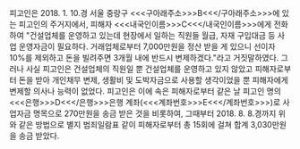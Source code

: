 피고인은 2018. 1. 10.경 서울 중랑구 <<<구아래주소>>>B<<</구아래주소>>>에 있는 피고인의 주거지에서, 피해자 <<<내국인이름>>>C<<</내국인이름>>>에게 전화하여 "건설업체를 운영하고 있는데 현장에서 일하는 직원들 월급, 자재 구입대금 등 사업 운영자금이 필요하다. 거래업체로부터 7,000만원을 정산 받을 게 있으니 선이자 10%를 제외하고 돈을 빌려주면 3개월 내에 반드시 변제하겠다."라고 거짓말하였다. 그러나 사실 피고인은 건설업체의 직원일 뿐 건설업체를 운영하고 있지 않았고 피해자로부터 돈을 받아 개인채무 변제, 생활비 및 도박자금으로 사용할 생각이었을 뿐 피해자에게 변제할 의사나 능력이 없었다. 피고인은 이에 속은 피해자로부터 같은 날 피고인 명의 <<<은행>>>D<<</은행>>>은행 계좌(<<<계좌번호>>>E<<</계좌번호>>>)로 사업자금 명목으로 270만원을 송금 받은 것을 비롯하여, 그때부터 2018. 8. 8.경까지 위와 같은 방법으로 별지 범죄일람표 같이 피해자로부터 총 15회에 걸쳐 합계 3,030만원을 송금 받았다.